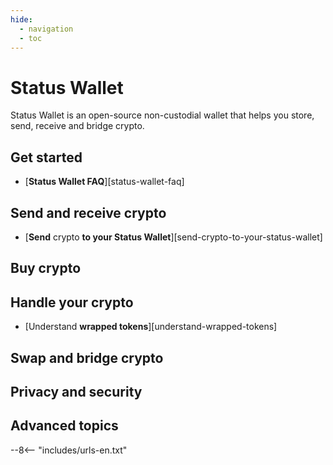 ```yaml
---
hide:
  - navigation
  - toc
---
```


# Status Wallet

Status Wallet is an open-source non-custodial wallet that helps you store, send, receive and bridge crypto.

## Get started

- [**Status Wallet FAQ**][status-wallet-faq]

## Send and receive crypto

- [**Send** crypto **to your Status Wallet**][send-crypto-to-your-status-wallet]

## Buy crypto

## Handle your crypto

- [Understand **wrapped tokens**][understand-wrapped-tokens]

## Swap and bridge crypto

## Privacy and security

## Advanced topics

--8<-- "includes/urls-en.txt"
